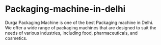 # Packaging-machine-in-delhi
Durga Packaging Machine is one of the best Packaging machine in Delhi. We offer a wide range of packaging machines that are designed to suit the needs of various industries, including food, pharmaceuticals, and cosmetics. 

